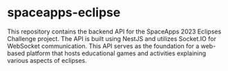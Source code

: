 # spaceapps-eclipse
This repository contains the backend API for the SpaceApps 2023 Eclipses Challenge project. The API is built using NestJS and utilizes Socket.IO for WebSocket communication. This API serves as the foundation for a web-based platform that hosts educational games and activities explaining various aspects of eclipses.
